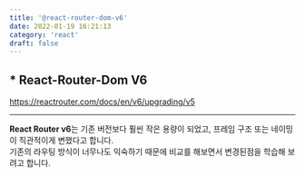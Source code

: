 ```yaml
---
title: '@react-router-dom-v6'
date: 2022-01-19 16:21:13
category: 'react'
draft: false
---
```


## \* React-Router-Dom V6

https://reactrouter.com/docs/en/v6/upgrading/v5

---

<b>React Router v6</b>는 기존 버전보다 훨씬 작은 용량이 되었고, 프레임 구조 또는 네이밍이 직관적이게 변했다고 합니다. <br />
기존의 라우팅 방식이 너무나도 익숙하기 때문에 비교를 해보면서 변경된점을 학습해 보려고 합니다. <br />
